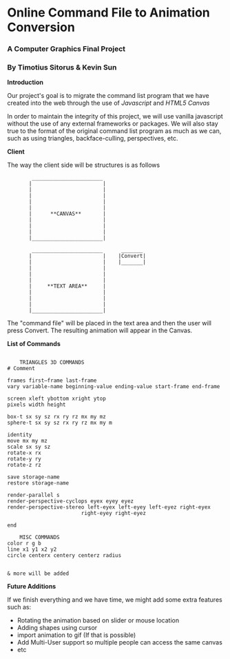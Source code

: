 # Online Command File to Animation Conversion

### A Computer Graphics Final Project
### By Timotius Sitorus & Kevin Sun

**Introduction**

Our project's goal is to migrate the command list program that 
we have created into the web through the use of *Javascript*
and *HTML5 Canvas*

In order to maintain the integrity of this project, we will use vanilla
javascript without the use of any external frameworks or packages. We will
also stay true to the format of the original command list program as much 
as we can, such as using triangles, backface-culling, perspectives, etc. 


**Client**

The way the client side will be structures is as follows

```	
		_______________________
	   |					   |
	   |					   |
	   |					   |
	   |					   |
	   |					   |
	   |	  **CANVAS**	   | 
	   |					   |
	   |					   |
	   |					   |
	   |_______________________|

	   	_______________________		 _______
	   |					   |	|Convert| 
	   |					   |	|_______|
	   |					   |
	   |					   |
	   |					   |
	   |	 **TEXT AREA**	   | 
	   |					   |
	   |					   |
	   |					   |
	   |_______________________|
```

The "command file" will be placed in the 
text area and then the user will press Convert.
The resulting animation will appear in the Canvas.

**List of Commands**

```

	TRIANGLES 3D COMMANDS
# Comment

frames first–frame last-frame
vary variable-name beginning-value ending-value start-frame end-frame

screen xleft ybottom xright ytop 
pixels width height 

box-t sx sy sz rx ry rz mx my mz 
sphere-t sx sy sz rx ry rz mx my m

identity 
move mx my mz 
scale sx sy sz 
rotate-x rx 
rotate-y ry 
rotate-z rz

save storage-name 
restore storage-name 

render-parallel s
render-perspective-cyclops eyex eyey eyez 
render-perspective-stereo left-eyex left-eyey left-eyez right-eyex 
						right-eyey right-eyez 

end 

	MISC COMMANDS
color r g b
line x1 y1 x2 y2
circle centerx centery centerz radius


& more will be added

```

**Future Additions**

If we finish everything and we have time, we might add some extra features such as:

+ Rotating the animation based on slider or mouse location
+ Adding shapes using cursor
+ import animation to gif (If that is possible)
+ Add Multi-User support so multiple people can access the same canvas
+ etc


